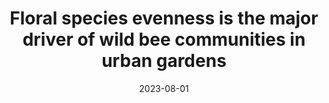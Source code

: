 ---
title: "Floral species evenness is the major driver of wild bee communities in urban gardens"
collection: publications
permalink: /publication/2023-floral-species
excerpt: 'This study examines how floral diversity affects wild bee communities in urban settings, with 2 citations.'
date: 2023-08-01
venue: 'Urban Ecosystems'
paperurl: 'https://doi.org/10.1007/s11252-023-01397-x'
citation: 'Rossi Rotondi, B.A., Casanelles-Abella, J., Fontana, S., Moretti, M., Videla, M., ... & Fournier, B. (2023). Floral species evenness is the major driver of wild bee communities in urban gardens. Urban Ecosystems.'
--- 